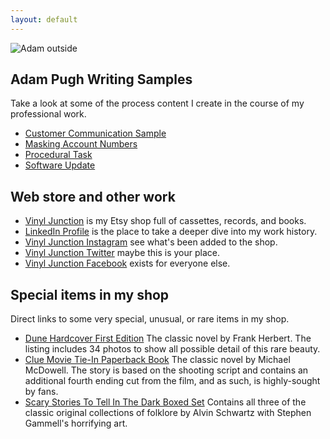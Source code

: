 ```yaml
---
layout: default
---
```

<img class="wt-circle wt-icon" src="https://i.etsystatic.com/iusa/196155/82725155/iusa_75x75.82725155_raus.jpg?version=0" alt="Adam outside">

## Adam Pugh Writing Samples

Take a look at some of the process content I create in the course of my professional work.
* [Customer Communication Sample](docs/01_customer_communication_sample.md)
* [Masking Account Numbers](docs/02_masking_account_numbers.md)
* [Procedural Task](docs/03_procedural_task.md)
* [Software Update](docs/04_software_update.md)

## Web store and other work

* [Vinyl Junction](https://vinyljunction.com) is my Etsy shop full of cassettes, records, and books.
* [LinkedIn Profile](https://www.linkedin.com/in/adampugh/) is the place to take a deeper dive into my work history.
* [Vinyl Junction Instagram](https://https://instagram.com/vinyljunction/) see what's been added to the shop.
* [Vinyl Junction Twitter](https://twitter.com/VinylJunction) maybe this is your place.
* [Vinyl Junction Facebook](https://facebook.com/VinylJunction) exists for everyone else.

## Special items in my shop

Direct links to some very special, unusual, or rare items in my shop. 
* [Dune Hardcover First Edition](https://www.etsy.com/listing/835722209/dune-by-frank-herbert-first-edition?ref=shop_home_feat_4&frs=1) The classic novel by Frank Herbert. The listing includes 34 photos to show all possible detail of this rare beauty.
* [Clue Movie Tie-In Paperback Book](https://www.etsy.com/listing/942845483/clue-by-michael-mcdowell-paperback-book?show_sold_out_detail=1) The classic novel by Michael McDowell. The story is based on the shooting script and contains an additional fourth ending cut from the film, and as such, is highly-sought by fans.
* [Scary Stories To Tell In The Dark Boxed Set](https://etsy.me/3lxL7nR) Contains all three of the classic original collections of folklore by Alvin Schwartz with Stephen Gammell's horrifying art.

